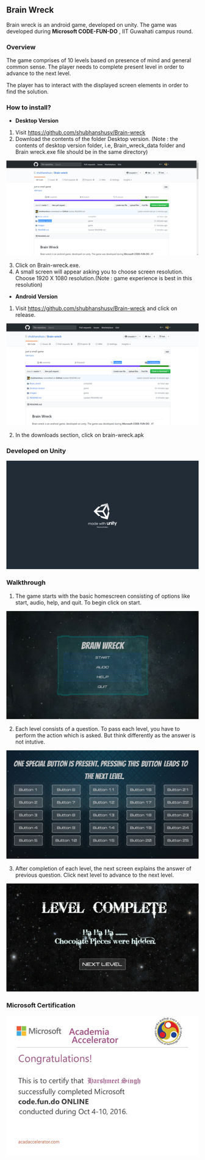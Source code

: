 ## Brain Wreck

Brain wreck is an android game, developed on unity. The game was developed during **Microsoft CODE-FUN-DO** , IIT Guwahati campus round.

### Overview

The game comprises of 10 levels based on presence of mind and general common sense. The player needs to complete present level in order to advance to the next level. 

The player has to interact with the displayed screen elements in order to find the solution.

### How to install?

- **Desktop Version**
1. Visit https://github.com/shubhanshusv/Brain-wreck
2. Download the contents of the folder Desktop version. (Note : the contents of desktop version folder, i.e, Brain_wreck_data folder and Brain wreck.exe file should be in the same directory)

![desk](Images/desk.jpg)

3. Click on Brain-wreck.exe.
4. A small screen will appear asking you to choose screen resolution. Choose 1920 X 1080 resolution.(Note : game experience is best in this resolution)

- **Android Version**
1. Visit https://github.com/shubhanshusv/Brain-wreck and click on release.

![android](Images/android.jpg)

2. In the downloads section, click on brain-wreck.apk

### Developed on Unity

![unity](Images/unity.jpg)

### Walkthrough

1. The game starts with the basic homescreen consisting of options like start, audio, help, and quit. To begin click on start.

![start](Images/start.jpg)

2. Each level consists of a question. To pass each level, you have to perform the action which is asked.
   But think differently as the answer is not intutive.

![level](Images/level.jpg)

3. After completion of each level, the next screen explains the answer of previous question. Click next level to advance to the next level.

![level_comp](Images/level_comp.jpg)

### Microsoft Certification

![certificate](Images/certificate1.jpg)
